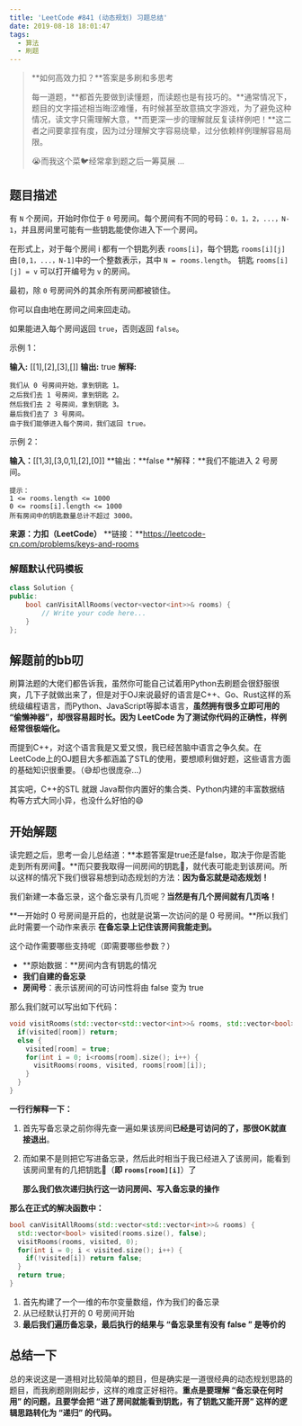 ```yaml
---
title: 'LeetCode #841 (动态规划) 习题总结'
date: 2019-08-18 18:01:47
tags: 
  - 算法
  - 刷题
---
```


> **如何高效力扣？**答案是多刷和多思考
>
> 每一道题，**都首先要做到读懂题，而读题也是有技巧的。**通常情况下，题目的文字描述相当晦涩难懂，有时候甚至故意搞文字游戏，为了避免这种情况，读文字只需理解大意，**而更深一步的理解就反复读样例吧！**这二者之间要拿捏有度，因为过分理解文字容易绕晕，过分依赖样例理解容易局限。
>
> 😭而我这个菜🐦经常拿到题之后一筹莫展 ...



## 题目描述

有 `N` 个房间，开始时你位于 `0` 号房间。每个房间有不同的号码：`0，1，2，...，N-1`，并且房间里可能有一些钥匙能使你进入下一个房间。

在形式上，对于每个房间 i 都有一个钥匙列表 `rooms[i]`，每个钥匙 `rooms[i][j]` 由` [0,1，...，N-1] `中的一个整数表示，其中 `N = rooms.length`。 钥匙 `rooms[i][j] = v` 可以打开编号为 `v` 的房间。

最初，除 `0` 号房间外的其余所有房间都被锁住。

你可以自由地在房间之间来回走动。

如果能进入每个房间返回 `true`，否则返回 `false`。

示例 1：

**输入:** [[1],[2],[3],[]]
**输出:** true
**解释:** 

```
我们从 0 号房间开始，拿到钥匙 1。
之后我们去 1 号房间，拿到钥匙 2。
然后我们去 2 号房间，拿到钥匙 3。
最后我们去了 3 号房间。
由于我们能够进入每个房间，我们返回 true。
```

示例 2：

**输入：**[[1,3],[3,0,1],[2],[0]]
**输出：**false
**解释：**我们不能进入 2 号房间。

```
提示：
1 <= rooms.length <= 1000
0 <= rooms[i].length <= 1000
所有房间中的钥匙数量总计不超过 3000。
```

**来源：力扣（LeetCode）**
**链接：**https://leetcode-cn.com/problems/keys-and-rooms



### 解题默认代码模板

```cpp
class Solution {
public:
    bool canVisitAllRooms(vector<vector<int>>& rooms) {
        // Write your code here...
    }
};
```





## 解题前的bb叨

刷算法题的大佬们都告诉我，虽然你可能自己试着用Python去刷题会很舒服很爽，几下子就做出来了，但是对于OJ来说最好的语言是C++、Go、Rust这样的系统级编程语言，而Python、JavaScript等脚本语言，**虽然拥有很多立即可用的 “偷懒神器”，却很容易超时长。因为 LeetCode 为了测试你代码的正确性，样例经常很极端化。**

而提到C++，对这个语言我是又爱又恨，我已经苦脑中语言之争久矣。在LeetCode上的OJ题目大多都涵盖了STL的使用，要想顺利做好题，这些语言方面的基础知识很重要。（😅却也很庞杂...）

其实吧，C++的STL 就跟 Java帮你内置好的集合类、Python内建的丰富数据结构等方式大同小异，也没什么好怕的😄



## 开始解题

读完题之后，思考一会儿总结道：**本题答案是true还是false，取决于你是否能走到所有房间🚪。**而只要我取得一间房间的钥匙🔑，就代表可能走到该房间。所以这样的情况下我们很容易想到动态规划的方法：**因为备忘就是动态规划！**

我们新建一本备忘录，这个备忘录有几页呢？**当然是有几个房间就有几页咯！**

**一开始时 0 号房间是开启的，也就是说第一次访问的是 0 号房间。**所以我们此时需要一个动作来表示 **在备忘录上记住该房间我能走到。**

这个动作需要哪些支持呢（即需要哪些参数？）

- **原始数据：**房间内含有钥匙的情况
- **我们自建的备忘录**
- **房间号**：表示该房间的可访问性将由 false 变为 true

那么我们就可以写出如下代码：

```cpp
void visitRooms(std::vector<std::vector<int>>& rooms, std::vector<bool> &visited, int room) {
  if(visited[room]) return;
  else {
    visited[room] = true;
    for(int i = 0; i<rooms[room].size(); i++) {
      visitRooms(rooms, visited, rooms[room][i]);
    }
  }
}
```

**一行行解释一下：**

1. 首先写备忘录之前你得先查一遍如果该房间**已经是可访问的了，那很OK就直接退出**。

2. 而如果不是则把它写进备忘录，然后此时相当于我已经进入了该房间，能看到该房间里有的几把钥匙🔑（**即 `rooms[room][i]`**）了

   **那么我们依次递归执行这一访问房间、写入备忘录的操作**



**那么在正式的解决函数中：**

```cpp
bool canVisitAllRooms(std::vector<std::vector<int>>& rooms) {
  std::vector<bool> visited(rooms.size(), false);
  visitRooms(rooms, visited, 0);
  for(int i = 0; i < visited.size(); i++) {
    if(!visited[i]) return false;
  }
  return true;
}
```

1. 首先构建了一个一维的布尔变量数组，作为我们的备忘录
2. 从已经默认打开的 0 号房间开始
3. **最后我们遍历备忘录，最后执行的结果与 “备忘录里有没有 false ” 是等价的**



## 总结一下

总的来说这是一道相对比较简单的题目，但是确实是一道很经典的动态规划思路的题目，而我刷题刚刚起步，这样的难度正好相符。**重点是要理解 “备忘录在何时用” 的问题，且要学会把 “进了房间就能看到钥匙，有了钥匙又能开房” 这样的逻辑思路转化为 “递归” 的代码。**